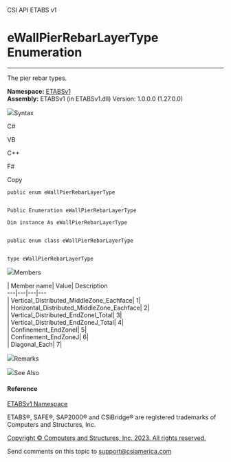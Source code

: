 ﻿

CSI API ETABS v1

# eWallPierRebarLayerType Enumeration  
  
---  
  
The pier rebar types.

**Namespace:** [ETABSv1](2780f1b8-2033-5289-2298-1cdb2a7508d9.htm)  
**Assembly:** ETABSv1 (in ETABSv1.dll) Version: 1.0.0.0 (1.27.0.0)

![](../icons/SectionExpanded.png)Syntax

C#

VB

C++

F#

Copy

    
    
    public enum eWallPierRebarLayerType
    
    
    Public Enumeration eWallPierRebarLayerType
    
    Dim instance As eWallPierRebarLayerType
    
    
    public enum class eWallPierRebarLayerType
    
    
    type eWallPierRebarLayerType

![](../icons/SectionExpanded.png)Members

| Member name| Value| Description  
---|---|---|---  
| Vertical_Distributed_MiddleZone_Eachface| 1|  
| Horizontal_Distributed_MiddleZone_Eachface| 2|  
| Vertical_Distributed_EndZoneI_Total| 3|  
| Vertical_Distributed_EndZoneJ_Total| 4|  
| Confinement_EndZoneI| 5|  
| Confinement_EndZoneJ| 6|  
| Diagonal_Each| 7|  
  
![](../icons/SectionExpanded.png)Remarks

![](../icons/SectionExpanded.png)See Also

#### Reference

[ETABSv1 Namespace](2780f1b8-2033-5289-2298-1cdb2a7508d9.htm)

ETABS®, SAFE®, SAP2000® and CSiBridge® are registered trademarks of Computers
and Structures, Inc.  

[Copyright © Computers and Structures, Inc. 2023. All rights
reserved.](http://www.csiamerica.com)

Send comments on this topic to
[support@csiamerica.com](mailto:support%40csiamerica.com?Subject=CSI%20API%20ETABS%20v1)

